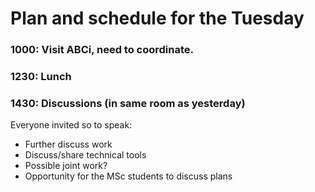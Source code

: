 # Plan and schedule for the Tuesday

### 1000: Visit ABCi, need to coordinate.

### 1230: Lunch

### 1430: Discussions (in same room as yesterday)

Everyone invited so to speak:

- Further discuss work
- Discuss/share technical tools
- Possible joint work?
- Opportunity for the MSc students to discuss plans


